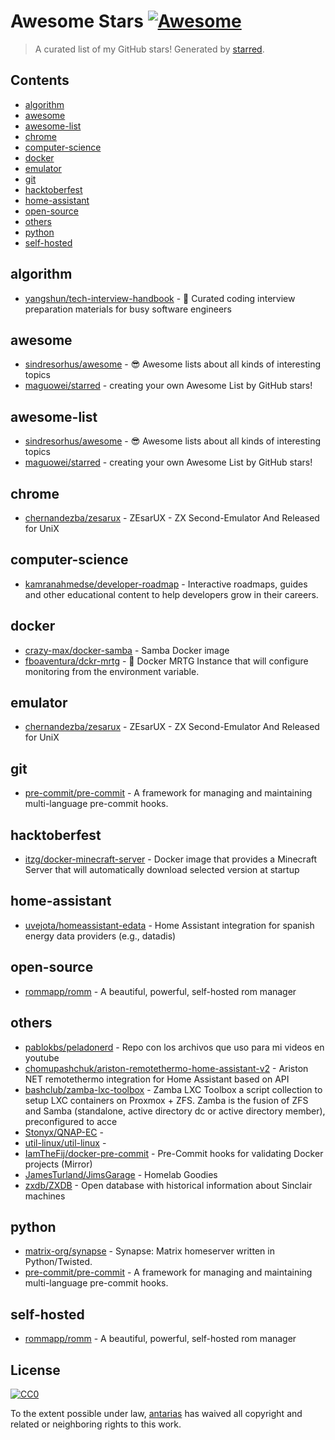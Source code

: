 <!--lint disable awesome-contributing awesome-license awesome-list-item match-punctuation no-repeat-punctuation no-undefined-references awesome-spell-check-->
# Awesome Stars [![Awesome](https://awesome.re/badge.svg)](https://github.com/sindresorhus/awesome)

> A curated list of my GitHub stars! Generated by [starred](https://github.com/maguowei/starred).

## Contents

- [algorithm](#algorithm)
- [awesome](#awesome)
- [awesome-list](#awesome-list)
- [chrome](#chrome)
- [computer-science](#computer-science)
- [docker](#docker)
- [emulator](#emulator)
- [git](#git)
- [hacktoberfest](#hacktoberfest)
- [home-assistant](#home-assistant)
- [open-source](#open-source)
- [others](#others)
- [python](#python)
- [self-hosted](#self-hosted)

## algorithm 

- [yangshun/tech-interview-handbook](https://github.com/yangshun/tech-interview-handbook) - 💯 Curated coding interview preparation materials for busy software engineers

## awesome 

- [sindresorhus/awesome](https://github.com/sindresorhus/awesome) - 😎 Awesome lists about all kinds of interesting topics
- [maguowei/starred](https://github.com/maguowei/starred) - creating your own Awesome List by GitHub stars!

## awesome-list 

- [sindresorhus/awesome](https://github.com/sindresorhus/awesome) - 😎 Awesome lists about all kinds of interesting topics
- [maguowei/starred](https://github.com/maguowei/starred) - creating your own Awesome List by GitHub stars!

## chrome 

- [chernandezba/zesarux](https://github.com/chernandezba/zesarux) - ZEsarUX - ZX Second-Emulator And Released for UniX

## computer-science 

- [kamranahmedse/developer-roadmap](https://github.com/kamranahmedse/developer-roadmap) - Interactive roadmaps, guides and other educational content to help developers grow in their careers.

## docker 

- [crazy-max/docker-samba](https://github.com/crazy-max/docker-samba) - Samba Docker image
- [fboaventura/dckr-mrtg](https://github.com/fboaventura/dckr-mrtg) - :whale: Docker MRTG Instance that will configure monitoring from the environment variable.

## emulator 

- [chernandezba/zesarux](https://github.com/chernandezba/zesarux) - ZEsarUX - ZX Second-Emulator And Released for UniX

## git 

- [pre-commit/pre-commit](https://github.com/pre-commit/pre-commit) - A framework for managing and maintaining multi-language pre-commit hooks.

## hacktoberfest 

- [itzg/docker-minecraft-server](https://github.com/itzg/docker-minecraft-server) - Docker image that provides a Minecraft Server that will automatically download selected version at startup

## home-assistant 

- [uvejota/homeassistant-edata](https://github.com/uvejota/homeassistant-edata) - Home Assistant integration for spanish energy data providers (e.g., datadis)

## open-source 

- [rommapp/romm](https://github.com/rommapp/romm) - A beautiful, powerful, self-hosted rom manager

## others 

- [pablokbs/peladonerd](https://github.com/pablokbs/peladonerd) - Repo con los archivos que uso para mi videos en youtube
- [chomupashchuk/ariston-remotethermo-home-assistant-v2](https://github.com/chomupashchuk/ariston-remotethermo-home-assistant-v2) - Ariston NET remotethermo integration for Home Assistant based on API
- [bashclub/zamba-lxc-toolbox](https://github.com/bashclub/zamba-lxc-toolbox) - Zamba LXC Toolbox a script collection to setup LXC containers on Proxmox + ZFS. Zamba is the fusion of ZFS and Samba (standalone, active directory dc or active directory member), preconfigured to acce
- [Stonyx/QNAP-EC](https://github.com/Stonyx/QNAP-EC) - 
- [util-linux/util-linux](https://github.com/util-linux/util-linux) - 
- [IamTheFij/docker-pre-commit](https://github.com/IamTheFij/docker-pre-commit) - Pre-Commit hooks for validating Docker projects (Mirror)
- [JamesTurland/JimsGarage](https://github.com/JamesTurland/JimsGarage) - Homelab Goodies
- [zxdb/ZXDB](https://github.com/zxdb/ZXDB) - Open database with historical information about Sinclair machines

## python 

- [matrix-org/synapse](https://github.com/matrix-org/synapse) - Synapse: Matrix homeserver written in Python/Twisted.
- [pre-commit/pre-commit](https://github.com/pre-commit/pre-commit) - A framework for managing and maintaining multi-language pre-commit hooks.

## self-hosted 

- [rommapp/romm](https://github.com/rommapp/romm) - A beautiful, powerful, self-hosted rom manager


## License

[![CC0](http://mirrors.creativecommons.org/presskit/buttons/88x31/svg/cc-zero.svg)](https://creativecommons.org/publicdomain/zero/1.0/)

To the extent possible under law, [antarias](https://github.com/antarias) has waived all copyright and related or neighboring rights to this work.

